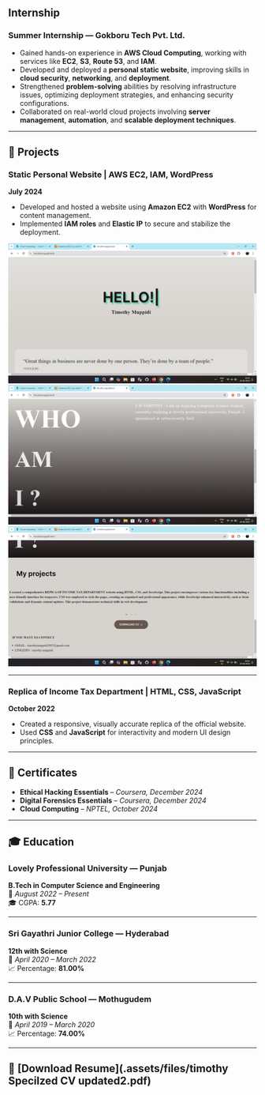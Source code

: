 ##  Internship

### Summer Internship — Gokboru Tech Pvt. Ltd.
- Gained hands-on experience in **AWS Cloud Computing**, working with services like **EC2**, **S3**, **Route 53**, and **IAM**.
- Developed and deployed a **personal static website**, improving skills in **cloud security**, **networking**, and **deployment**.
- Strengthened **problem-solving** abilities by resolving infrastructure issues, optimizing deployment strategies, and enhancing security configurations.
- Collaborated on real-world cloud projects involving **server management**, **automation**, and **scalable deployment techniques**.

---

## 🚀 Projects

### Static Personal Website | AWS EC2, IAM, WordPress  
**July 2024**
- Developed and hosted a website using **Amazon EC2** with **WordPress** for content management.
- Implemented **IAM roles** and **Elastic IP** to secure and stabilize the deployment.

<div class="carousel-wrapper">
  <div class="carousel">
    <img src="assets/img/1.jpg" alt="Screenshot 1" />
    <img src="assets/img/2.jpg" alt="Screenshot 2" />
    <img src="assets/img/3.jpg" alt="Screenshot 3" />
  </div>
</div>


---

### Replica of Income Tax Department | HTML, CSS, JavaScript  
**October 2022**
- Created a responsive, visually accurate replica of the official website.
- Used **CSS** and **JavaScript** for interactivity and modern UI design principles.

---

## 📜 Certificates

- **Ethical Hacking Essentials** – *Coursera, December 2024*
- **Digital Forensics Essentials** – *Coursera, December 2024*
- **Cloud Computing** – *NPTEL, October 2024*

---

## 🎓 Education

### Lovely Professional University — Punjab  
**B.Tech in Computer Science and Engineering**  
📍 *August 2022 – Present*  
🎓 CGPA: **5.77**

---

### Sri Gayathri Junior College — Hyderabad  
**12th with Science**  
📍 *April 2020 – March 2022*  
📈 Percentage: **81.00%**

---

### D.A.V Public School — Mothugudem  
**10th with Science**  
📍 *April 2019 – March 2020*  
📈 Percentage: **74.00%**

---

## 📄 [Download Resume](.assets/files/timothy Specilzed CV updated2.pdf)
